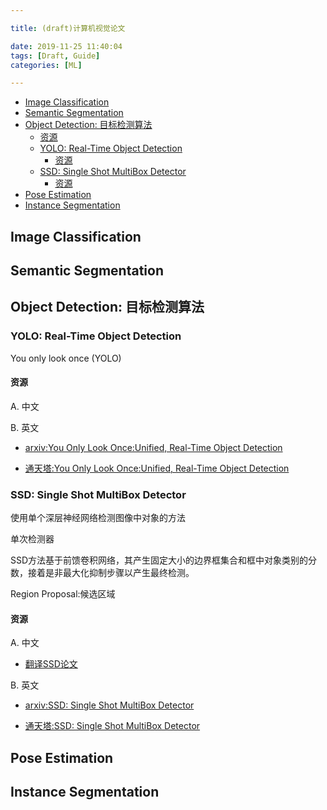 ```yaml
---

title: (draft)计算机视觉论文

date: 2019-11-25 11:40:04
tags: [Draft, Guide]
categories: [ML]

---
```


<!-- vim-markdown-toc GFM -->

* [Image Classification](#image-classification)
* [Semantic Segmentation](#semantic-segmentation)
* [Object Detection: 目标检测算法](#object-detection-目标检测算法)
    * [资源](#资源)
    * [YOLO: Real-Time Object Detection](#yolo-real-time-object-detection)
        * [资源](#资源-1)
    * [SSD: Single Shot MultiBox Detector](#ssd-single-shot-multibox-detector)
        * [资源](#资源-2)
* [Pose Estimation](#pose-estimation)
* [Instance Segmentation](#instance-segmentation)

<!-- vim-markdown-toc -->

<!-- more -->


## Image Classification


## Semantic Segmentation


## Object Detection: 目标检测算法

### YOLO: Real-Time Object Detection

You only look once (YOLO)

#### 资源

A. 中文

B. 英文

- [arxiv:You Only Look Once:Unified, Real-Time Object Detection](https://arxiv.org/pdf/1506.02640.pdf)

- [通天塔:You Only Look Once:Unified, Real-Time Object Detection](https://tongtianta.site/paper/39403)

### SSD: Single Shot MultiBox Detector

使用单个深层神经网络检测图像中对象的方法

单次检测器

SSD方法基于前馈卷积网络，其产生固定大小的边界框集合和框中对象类别的分数，接着是非最大化抑制步骤以产生最终检测。

Region Proposal:候选区域

#### 资源

A. 中文

- [翻译SSD论文](https://blog.csdn.net/a8039974/article/details/79812360)

B. 英文

- [arxiv:SSD: Single Shot MultiBox Detector](https://arxiv.org/pdf/1512.02325v5.pdf)

- [通天塔:SSD: Single Shot MultiBox Detector](https://tongtianta.site/paper/251)


## Pose Estimation


## Instance Segmentation


